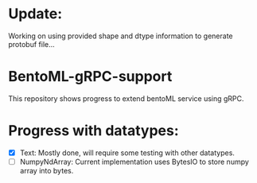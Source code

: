 # Update:
Working on using provided shape and dtype information to generate protobuf file...
# BentoML-gRPC-support
This repository shows progress to extend bentoML service using gRPC.

# Progress with datatypes:
- [x] Text: Mostly done, will require some testing with other datatypes.
- [ ] NumpyNdArray: Current implementation uses BytesIO to store numpy array into bytes.

